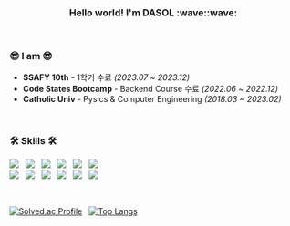 <div align="center">
  <h3>Hello world! I'm DASOL :wave::wave:</h3>
</div>

<br/>

<h3>😎 I am 😎</h3>
<p>
  
  - **SSAFY 10th** - 1학기 수료 *(2023.07 ~ 2023.12)*<br/>
  - **Code States Bootcamp** - Backend Course 수료 *(2022.06 ~ 2022.12)* <br/>
  - **Catholic Univ** - Pysics & Computer Engineering *(2018.03 ~ 2023.02)*
</p>

<br/>
<h3>🛠 Skills 🛠</h3>
<p>
  <img src="https://img.shields.io/badge/JAVA-007396?style=flat-square&logo=java&logoColor=white"> &nbsp;
  <img src="https://img.shields.io/badge/Spring-6DB33F?style=flat-square&logo=Spring&logoColor=white"> &nbsp;
  <img src="https://img.shields.io/badge/SpringBoot-00599C?style=flat&logo=SpringBoot&logoColor=white"/> &nbsp;
  <img src="https://img.shields.io/badge/Spring_Security-6DB33F?style=flat-square&logo=Spring-Security&logoColor=white"/> &nbsp;
  <img src="https://img.shields.io/badge/Spring_Data_JPA-6DB33F?style=flat-square&logo=spring&logoColor=white" /> &nbsp;
  <img src="https://img.shields.io/badge/mysql-4479A1?style=flat-square&logo=mysql&logoColor=white"> 
  <br/>
  <img src="https://img.shields.io/badge/Amazon_AWS-232F3E?style=flat-square&logo=Amazon AWS&logoColor=white"/> &nbsp; 
  <img src="https://img.shields.io/badge/python-3776AB?style=flat-square&logo=python&logoColor=white"/> &nbsp; 
  <img src="https://img.shields.io/badge/html5-E34F26?style=flat-square&logo=html5&logoColor=white"> &nbsp; 
  <img src="https://img.shields.io/badge/css-1572B6?style=flat-square&logo=css3&logoColor=white"> &nbsp; 
  <img src="https://img.shields.io/badge/javascript-F7DF1E?style=flat-square&logo=javascript&logoColor=black"> &nbsp; 
  <img src="https://img.shields.io/badge/vue.js-4FC08D?style=flat-square&logo=vue.js&logoColor=white"/> 
</p>

<br/>

[![Solved.ac Profile](http://mazassumnida.wtf/api/v2/generate_badge?boj=dyori723)](https://solved.ac/dyori723) &nbsp; 
[![Top Langs](https://github-readme-stats.vercel.app/api/top-langs/?username=DasolKang&layout=compact)](https://github.com/DevDachan/github-readme-stats)


<!--
**DasolKang/DasolKang** is a ✨ _special_ ✨ repository because its `README.md` (this file) appears on your GitHub profile.

Here are some ideas to get you started:

- 🔭 I’m currently working on ...
- 🌱 I’m currently learning ...
- 👯 I’m looking to collaborate on ...
- 🤔 I’m looking for help with ...
- 💬 Ask me about ...
- 📫 How to reach me: ...
- 😄 Pronouns: ...
- ⚡ Fun fact: ...
-->
